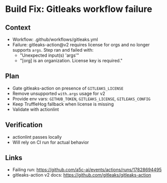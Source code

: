 # Build Fix: Gitleaks workflow failure

## Context

- Workflow: .github/workflows/gitleaks.yml
- Failure: gitleaks-action@v2 requires license for orgs and no longer supports `args`. Step ran and failed with:
  - "Unexpected input(s) 'args'"
  - "[org] is an organization. License key is required."

## Plan

- Gate gitleaks-action on presence of `GITLEAKS_LICENSE`
- Remove unsupported `with.args` usage for v2
- Provide env vars: `GITHUB_TOKEN`, `GITLEAKS_LICENSE`, `GITLEAKS_CONFIG`
- Keep TruffleHog fallback when license is missing
- Validate with actionlint

## Verification

- actionlint passes locally
- Will rely on CI run for actual behavior

## Links

- Failing run: https://github.com/a5c-ai/events/actions/runs/17828694495
- gitleaks-action v2 docs: https://github.com/gitleaks/gitleaks-action
